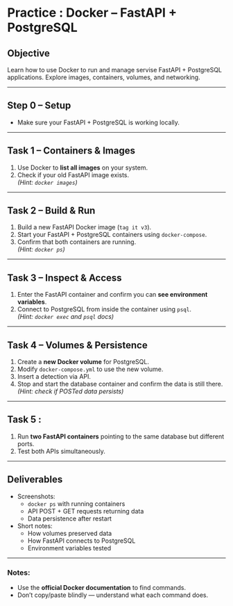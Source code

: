 # Practice : Docker – FastAPI + PostgreSQL

## Objective
Learn how to use Docker to run and manage servise FastAPI + PostgreSQL applications. Explore images, containers, volumes, and networking.

---

## Step 0 – Setup
- Make sure your FastAPI + PostgreSQL is working locally.

---

## Task 1 – Containers & Images
1. Use Docker to **list all images** on your system.
2. Check if your old FastAPI image exists.  
   *(Hint: `docker images`)*

---

## Task 2 – Build & Run
1. Build a new FastAPI Docker image (`tag it v3`).
2. Start your FastAPI + PostgreSQL containers using `docker-compose`.
3. Confirm that both containers are running.  
   *(Hint: `docker ps`)*

---

## Task 3 – Inspect & Access
1. Enter the FastAPI container and confirm you can **see environment variables**.
2. Connect to PostgreSQL from inside the container using `psql`.  
   *(Hint: `docker exec` and `psql` docs)*

---

## Task 4 – Volumes & Persistence
1. Create a **new Docker volume** for PostgreSQL.
2. Modify `docker-compose.yml` to use the new volume.
3. Insert a detection via API.
4. Stop and start the database container and confirm the data is still there.  
   *(Hint: check if POSTed data persists)*

---

## Task 5 : 
1. Run **two FastAPI containers** pointing to the same database but different ports.
2. Test both APIs simultaneously.

---

## Deliverables
- Screenshots:
  - `docker ps` with running containers
  - API POST + GET requests returning data
  - Data persistence after restart
- Short notes:
  - How volumes preserved data
  - How FastAPI connects to PostgreSQL
  - Environment variables tested

---

### Notes:
- Use the **official Docker documentation** to find commands.
- Don’t copy/paste blindly — understand what each command does.

